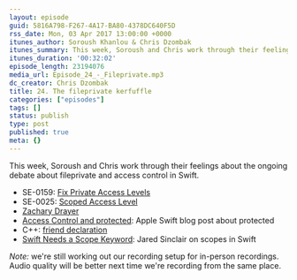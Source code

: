 ```yaml
---
layout: episode
guid: 5816A798-F267-4A17-BA80-4378DC640F5D
rss_date: Mon, 03 Apr 2017 13:00:00 +0000
itunes_author: Soroush Khanlou & Chris Dzombak
itunes_summary: This week, Soroush and Chris work through their feelings about the ongoing debate about fileprivate and access control in Swift.
itunes_duration: '00:32:02'
episode_length: 23194076
media_url: Episode_24_-_Fileprivate.mp3
dc_creator: Chris Dzombak
title: 24. The fileprivate kerfuffle
categories: ["episodes"]
tags: []
status: publish
type: post
published: true
meta: {}
---
```

This week, Soroush and Chris work through their feelings about the ongoing debate about fileprivate and access control in Swift.

- SE-0159: [Fix Private Access Levels](https://github.com/apple/swift-evolution/blob/master/proposals/0159-fix-private-access-levels.md)
- SE-0025: [Scoped Access Level](https://github.com/apple/swift-evolution/blob/master/proposals/0025-scoped-access-level.md)
- [Zachary Drayer](https://twitter.com/zadr)
- [Access Control and protected](https://developer.apple.com/swift/blog/?id=11): Apple Swift blog post about protected
- C++: [friend declaration](http://en.cppreference.com/w/cpp/language/friend)
- [Swift Needs a Scope Keyword](http://blog.jaredsinclair.com/post/158514342165/swift-needs-a-scope-keyword): Jared Sinclair on scopes in Swift

_Note:_ we're still working out our recording setup for in-person recordings. Audio quality will be better next time we're recording from the same place.
